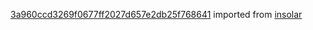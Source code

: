 [3a960ccd3269f0677ff2027d657e2db25f768641](https://github.com/insolar/insolar/commit/3a960ccd3269f0677ff2027d657e2db25f768641) imported from [insolar](https://github.com/insolar/insolar)
